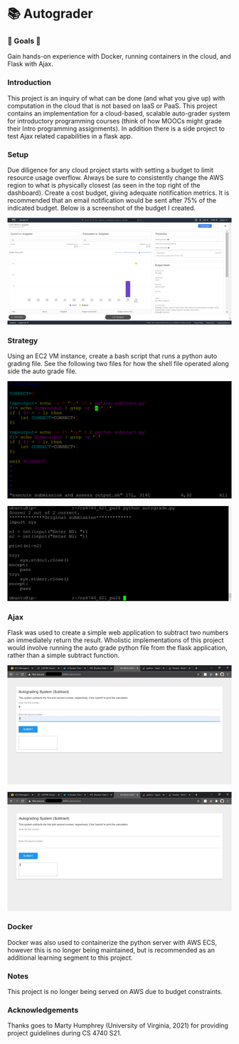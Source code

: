 # 📚 Autograder

### 🌟 Goals 🌟

Gain hands-on experience with Docker, running containers in the cloud, and Flask with Ajax.

### Introduction

This project is an inquiry of what can be done (and what you give up) with computation in the cloud that is not based on IaaS or PaaS. This project contains an implementation for a cloud-based, scalable auto-grader system for introductory programming courses (think of how MOOCs might grade their Intro programming assignments). In addition there is a side project to test Ajax related capabilities in a flask app.

### Setup

Due diligence for any cloud project starts with setting a budget to limit resource usage overflow. Always be sure to consistently change the AWS region to what is physically closest (as seen in the top right of the dashboard). Create a cost budget, giving adequate notification metrics. It is recommended that an email notification would be sent after 75% of the indicated budget. Below is a screenshot of the budget I created.

![pa2-budget](https://raw.githubusercontent.com/lpg0/autograder/main/img/pa2-budget.png)

### Strategy

Using an EC2 VM instance, create a bash script that runs a python auto grading file. See the following two files for how the shell file operated along side the auto grade file.

![pa2-program](https://raw.githubusercontent.com/lpg0/autograder/main/img/pa2-program.png)

![pa2-autograde](https://raw.githubusercontent.com/lpg0/autograder/main/img/pa2-autograde.jpg)

### Ajax

Flask was used to create a simple web application to subtract two numbers an immediately return the result. Wholistic implementations of this project would involve running the auto grade python file from the flask application, rather than a simple subtract function. 

![pa2-ajax-1](https://raw.githubusercontent.com/lpg0/autograder/main/img/pa2-ajax-1.jpg)

![pa2-ajax-2](https://raw.githubusercontent.com/lpg0/autograder/main/img/pa2-ajax-2.jpg)

### Docker

Docker was also used to containerize the python server with AWS ECS, however this is no longer being maintained, but is recommended as an additional learning segment to this project.

### Notes

This project is no longer being served on AWS due to budget constraints.

### Acknowledgements

Thanks goes to Marty Humphrey (University of Virginia, 2021) for providing project guidelines during CS 4740 S21.
